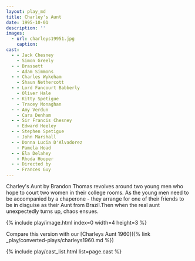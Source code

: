 ```yaml
---
layout: play_md
title: Charley's Aunt
date: 1995-10-01
description: ''
images:
  - url: charleys19951.jpg
    caption: 
cast:
  - - Jack Chesney  
    - Simon Greely
  - - Brassett  
    - Adam Simmons
  - - Charles Wykeham 
    - Shaun Nethercott
  - - Lord Fancourt Babberly   
    - Oliver Hale
  - - Kitty Spetigue  
    - Tracey Monaghan
  - - Amy Verdun 
    - Cara Denham
  - - Sir Francis Chesney   
    - Edward Heeley
  - - Stephen Spetigue  
    - John Marshall
  - - Donna Lucia D'Alvadorez 
    - Pamela Hoad
  - - Ela Delahey  
    - Rhoda Hooper
  - - Directed by   
    - Frances Guy
---
```


Charley's Aunt by Brandon Thomas revolves around two young men who hope to court two women in their college rooms. As the young men need to be accompanied by a chaperone - they arrange for one of their friends to be in disguise as their Aunt from Brazil.Then when the real aunt unexpectedly turns up, chaos ensues.

{% include play/image.html index=0 width=4 height=3 %}

Compare this version with our [Charleys Aunt 1960]({% link _play/converted-plays/charleys1960.md %}) 

{% include play/cast_list.html list=page.cast %}

